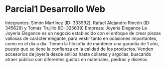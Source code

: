 # Parcial1 Desarrollo Web
Integrantes: Simón Martínez (ID: 333992), Rafael Alejandro Rincón (ID: 345629) y Tomás Trujillo (ID: 325639)
Empresa: Joyería Elegance
La Joyería Elegance es un negocio establecido con el enfoque de crear piezas valiosas de carácter elegante, para vestir tanto en ocasiones importantes, como en 
el día a día. Tienen la filosofía de mantener una garantía de 1 año, puesto que se tiene la confianza en la calidad de los productos. Venden accesorios de joyería desde anillos hasta collares y argollas, buscando atraer público con diferentes gustos en materiales, piedras y diseños.  
